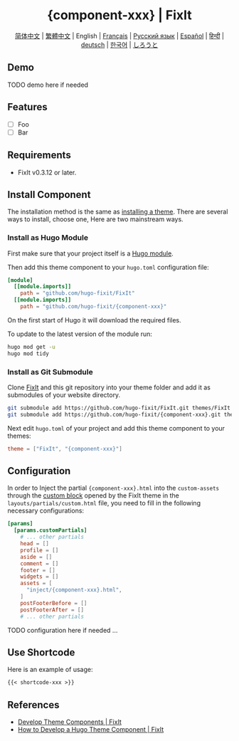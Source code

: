 <!-- markdownlint-disable-file MD033 MD041 -->
<h1 align="center">{component-xxx} | FixIt</h1>

<!-- TODO feature image here if needed -->

<div align="center" class="ignore">
  <p><!-- TODO description here if needed --></p>
  <a href="/README.md">简体中文</a> |
  <a href="https://fixit.lruihao.cn/zh-cn/ecosystem/hugo-fixit/{component-xxx}/?lang=chinese_traditional">繁體中文</a> |
  English |
  <a href="https://fixit.lruihao.cn/ecosystem/hugo-fixit/{component-xxx}/?lang=french">Français</a> |
  <a href="https://fixit.lruihao.cn/ecosystem/hugo-fixit/{component-xxx}/?lang=russian">Русский язык</a> |
  <a href="https://fixit.lruihao.cn/ecosystem/hugo-fixit/{component-xxx}/?lang=spanish">Español</a> |
  <a href="https://fixit.lruihao.cn/ecosystem/hugo-fixit/{component-xxx}/?lang=hindi">हिन्दी</a> |
  <a href="https://fixit.lruihao.cn/ecosystem/hugo-fixit/{component-xxx}/?lang=german">deutsch</a> |
  <a href="https://fixit.lruihao.cn/ecosystem/hugo-fixit/{component-xxx}/?lang=korean">한국어</a> |
  <a href="https://fixit.lruihao.cn/ecosystem/hugo-fixit/{component-xxx}/?lang=japanese">しろうと</a>
</div>

## Demo

TODO demo here if needed

## Features

- [ ] Foo
- [ ] Bar

## Requirements

- FixIt v0.3.12 or later.

## Install Component

The installation method is the same as [installing a theme](https://fixit.lruihao.cn/documentation/installation/). There are several ways to install, choose one, Here are two mainstream ways.

### Install as Hugo Module

First make sure that your project itself is a [Hugo module](https://gohugo.io/hugo-modules/use-modules/#initialize-a-new-module).

Then add this theme component to your `hugo.toml` configuration file:

```toml
[module]
  [[module.imports]]
    path = "github.com/hugo-fixit/FixIt"
  [[module.imports]]
    path = "github.com/hugo-fixit/{component-xxx}"
```

On the first start of Hugo it will download the required files.

To update to the latest version of the module run:

```bash
hugo mod get -u
hugo mod tidy
```

### Install as Git Submodule

Clone [FixIt](https://github.com/hugo-fixit/FixIt) and this git repository into your theme folder and add it as submodules of your website directory.

```bash
git submodule add https://github.com/hugo-fixit/FixIt.git themes/FixIt
git submodule add https://github.com/hugo-fixit/{component-xxx}.git themes/{component-xxx}
```

Next edit `hugo.toml` of your project and add this theme component to your themes:

```toml
theme = ["FixIt", "{component-xxx}"]
```

## Configuration

In order to Inject the partial `{component-xxx}.html` into the `custom-assets` through the [custom block](https://fixit.lruihao.cn/references/blocks/) opened by the FixIt theme in the `layouts/partials/custom.html` file, you need to fill in the following necessary configurations:

```toml
[params]
  [params.customPartials]
    # ... other partials
    head = []
    profile = []
    aside = []
    comment = []
    footer = []
    widgets = []
    assets = [
      "inject/{component-xxx}.html",
    ]
    postFooterBefore = []
    postFooterAfter = []
    # ... other partials
```

TODO configuration here if needed ...

## Use Shortcode

Here is an example of usage:

```markdown
{{< shortcode-xxx >}}
```

## References

- [Develop Theme Components | FixIt](https://fixit.lruihao.cn/contributing/components/)
- [How to Develop a Hugo Theme Component | FixIt](https://fixit.lruihao.cn/components/dev-component/)
